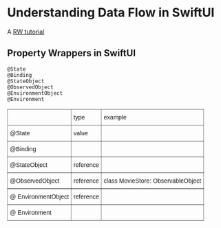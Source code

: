 #  Understanding Data Flow in SwiftUI

A [RW tutorial](https://www.raywenderlich.com/11781349-understanding-data-flow-in-swiftui)

## Property Wrappers in SwiftUI

```
@State
@Binding
@StateObject
@ObservedObject
@EnvironmentObject
@Environment
```

<style type="text/css">
.tg  {border-collapse:collapse;border-spacing:0;}
.tg td{border-color:black;border-style:solid;border-width:1px;font-family:Arial, sans-serif;font-size:14px;
  overflow:hidden;padding:10px 5px;word-break:normal;}
.tg th{border-color:black;border-style:solid;border-width:1px;font-family:Arial, sans-serif;font-size:14px;
  font-weight:normal;overflow:hidden;padding:10px 5px;word-break:normal;}
.tg .tg-0pky{border-color:inherit;text-align:left;vertical-align:top}
</style>


<table class="tg">
<thead>
  <tr>
    <th class="tg-0pky"></th>
    <th class="tg-0pky">type</th>
    <th class="tg-0pky">example</th>
  </tr>
</thead>
<tbody>
  <tr>
    <td class="tg-0pky">@State</td>
    <td class="tg-0pky">value</td>
    <td class="tg-0pky"></td>
  </tr>
  <tr>
    <td class="tg-0pky">@Binding</td>
    <td class="tg-0pky"></td>
    <td class="tg-0pky"></td>
  </tr>
  <tr>
    <td class="tg-0pky">@StateObject</td>
    <td class="tg-0pky">reference</td>
    <td class="tg-0pky"></td>
  </tr>
  <tr>
    <td class="tg-0pky">@ObservedObject</td>
    <td class="tg-0pky">reference</td>
    <td class="tg-0pky">class MovieStore: ObservableObject</td>
  </tr>
    <tr>
    <td class="tg-0pky">@ EnvironmentObject </td>
    <td class="tg-0pky">reference</td>
    <td class="tg-0pky"></td>
  </tr>
  <tr>
    <td class="tg-0pky">@ Environment </td>
    <td class="tg-0pky"></td>
    <td class="tg-0pky"></td>
  </tr>

</tbody>
</table>

<pre><code><span class="hljs-attribute"></span>

</code></pre>
